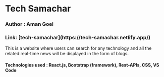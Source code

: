 <h1>Tech Samachar</h1>
<h3>Author : Aman Goel</h3>
<h3>Link:  [tech-samachar](https://tech-samachar.netlify.app/)</h3>
<p> This is a website where users can search for any technology and all the related real-time news will be displayed in the form of blogs.<br><h4>Technologies used : <b>React.js</b>, <b>Bootstrap</b> (framework), <b>Rest-APIs</b>, <b>CSS</b>, <b>VS Code</b></h4></p>
